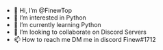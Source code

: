 - 👋 Hi, I’m @FinewTop
- 👀 I’m interested in Python
- 🌱 I’m currently learning Python
- 💞️ I’m looking to collaborate on Discord Servers
- 📫 How to reach me DM me in discord Finew#1712

<!---
FinewTop/FinewTop is a ✨ special ✨ repository because its `README.md` (this file) appears on your GitHub profile.
You can click the Preview link to take a look at your changes.
--->
